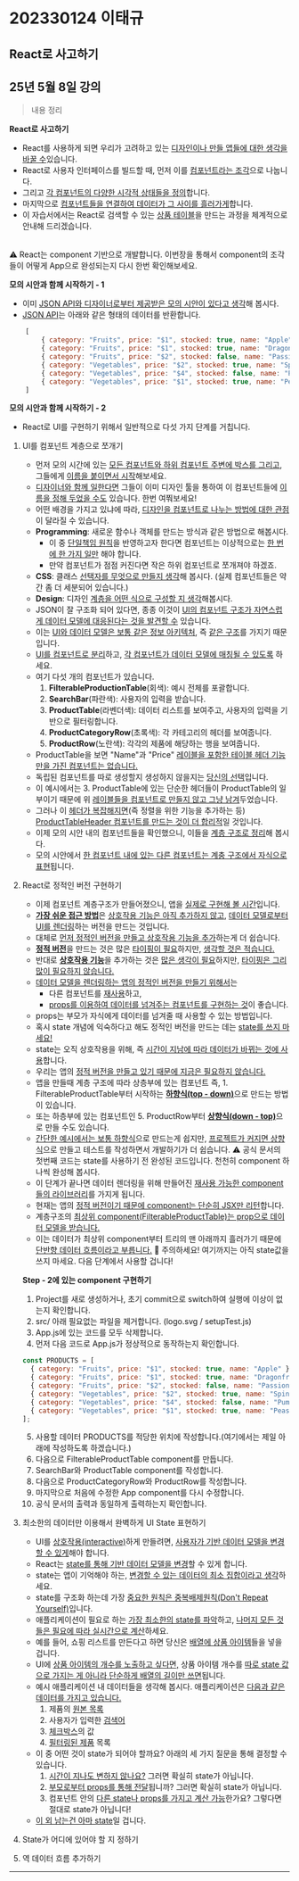 # 202330124 이태규

## React로 사고하기

## 25년 5월 8일 강의
> 내용 정리

**React로 사고하기**
- React를 사용하게 되면 우리가 고려하고 있는 <u>디자인이나 만들 앱들에 대한 생각을 바꿀 수</u>있습니다.
- React로 사용자 인터페이스를 빌드할 때, 먼저 이를 <u>컴포넌트라는 조각</u>으로 나눕니다.
- 그리고 <u>각 컴포넌트의 다양한 시각적 상태들을 정의</u>합니다.
- 마지막으로 <u>컴포넌트들을 연결하여 데이터가 그 사이를 흘러가게</u>합니다.
- 이 자습서에서는 React로 검색할 수 있는 <u>상품 테이블</u>을 만드는 과정을 체계적으로 안내해 드리겠습니다.
<br/>
⚠ React는 component 기반으로 개발합니다. 이번장을 통해서 component의 조각들이 어떻게 App으로 완성되는지 다시 한번 확인해보세요.

**모의 시안과 함께 시작하기 - 1**
- 이미 <u>JSON API와 디자이너로부터 제공받은 모의 시안이 있다고 생각</u>해 봅시다.
- <u>JSON API</u>는 아래와 같은 형태의 데이터를 반환합니다.
```javascript
    [
        { category: "Fruits", price: "$1", stocked: true, name: "Apple" },
        { category: "Fruits", price: "$1", stocked: true, name: "Dragonfruit" },
        { category: "Fruits", price: "$2", stocked: false, name: "Passionfruit" },
        { category: "Vegetables", price: "$2", stocked: true, name: "Spinach" },
        { category: "Vegetables", price: "$4", stocked: false, name: "Pumpkin" },
        { category: "Vegetables", price: "$1", stocked: true, name: "Peas" }
    ]
```

**모의 시안과 함께 시작하기 - 2**
- React로 UI를 구현하기 위해서 일반적으로 다섯 가지 단계를 거칩니다.

1. UI를 컴포넌트 계층으로 쪼개기
    - 먼저 모의 시간에 있는 <u>모든 컴포넌트와 하위 컴포넌트 주변에 박스를 그리고</u>, 그들에게 <u>이름을 붙이면서 시작</u>해보세요.
    - <u>디자이너와 함께 일한다면</u> 그들이 이미 디자인 툴을 통하여 이 컴포넌트들에 <u>이름을 정해 두었을 수도</u> 있습니다. 한번 여쭤보세요!
    - 어떤 배경을 가지고 있냐에 따라, <u>디자인을 컴포넌트로 나누는 방법에 대한 관점</u>이 달라질 수 있습니다.
    - <b>Programming</b>: 새로운 함수나 객체를 만드는 방식과 같은 방법으로 해봅시다.
        - 이 중 <u>단일책임 원칙</u>을 반영하고자 한다면 컴포넌트는 이상적으로는 <u>한 번에 한 가지 일만</u> 해야 합니다.
        - 만약 컴포넌트가 점점 커진다면 작은 하위 컴포넌트로 쪼개져야 하겠죠.
    - <b>CSS</b>: 클래스 <u>선택자를 무엇으로 만들지 생각</u>해 봅시다. (실제 컴포넌트들은 약간 좀 더 세분되어 있습니다.)
    - <b>Design</b>: 디자인 <u>계층을 어떤 식으로 구성할 지 생각</u>해봅시다.
    - JSON이 잘 구조화 되어 있다면, 종종 이것이 <u>UI의 컴포넌트 구조가 자연스럽게 데이터 모델에 대응된다는 것을 발견할 수</u> 있습니다.
    - 이는 <u>UI와 데이터 모델은 보통 같은 정보 아키텍처</u>, 즉 <u>같은 구조</u>를 가지기 때문입니다.
    - <u>UI를 컴포넌트로 분리</u>하고, <u>각 컴포넌트가 데이터 모델에 매칭될 수 있도록</u> 하세요.
    - 여기 다섯 개의 컴포넌트가 있습니다.
        1. <b>FilterableProductionTable</b>(회색): 예시 전체를 포괄합니다.
        2. <b>SearchBar</b>(파란색): 사용자의 입력을 받습니다.
        3. <b>ProductTable</b>(라벤더색): 데이터 리스트를 보여주고, 사용자의 입력을 기반으로 필터링합니다.
        4. <b>ProductCategoryRow</b>(초록색): 각 카테고리의 헤더를 보여줍니다.
        5. <b>ProductRow</b>(노란색): 각각의 제품에 해당하는 행을 보여줍니다.
    - ProductTable을 보면 "Name"과 "Price" <u>레이블을 포함한 테이블 헤더 기능만을 가진 컴포넌트는 없습니다.</u>
    - 독립된 컴포넌트를 따로 생성할지 생성하지 않을지는 <u>당신의 선택</u>입니다.
    - 이 예시에서는 3. ProductTable에 있는 단순한 헤더들이 ProductTable의 일부이기 때문에 위 <u>레이블들을 컴포넌트로 만들지 않고 그냥 남겨</u>두었습니다.
    - 그러나 이 <u>헤더가 복잡해지면</u>(즉 정렬을 위한 기능을 추가하는 등) <u>ProductTableHeader 컴포넌트를 만드는 것이 더 합리적</u>일 것입니다.
    - 이제 모의 시안 내의 컴포넌트들을 확인했으니, 이들을 <u>계층 구조로 정리</u>해 봅시다.
    - 모의 시안에서 <u>한 컴포넌트 내에 있는 다른 컴포넌트는 계충 구조에서 자식으로 표현</u>됩니다.

2. React로 정적인 버전 구현하기
    - 이제 컴포넌트 계층구조가 만들어졌으니, 앱을 <u>실제로 구현해 볼 시간</u>입니다.
    - <u><b>가장 쉬운 접근 방법</b></u>은 <u>상호작용 기능은 아직 추가하지 않고</u>, <u>데이터 모델로부터 UI를 렌더링</u>하는 버전을 만드는 것입니다.
    - 대체로 <u>먼저 정적인 버전을 만들고 상호작용 기능을 추가</u>하는게 더 쉽습니다.
    - <u><b>정적 버전</b></u>을 만드는 것은 많은 <u>타이핑이 필요</u>하지만, <u>생각할 것은 적습니다.</u>
    - 반대로 <u><b>상호작용 기능</b></u>을 추가하는 것은 <u>많은 생각이 필요</u>하지만, <u>타이핑은 그리 많이 필요하지 않습니다.</u>
    - <u>데이터 모델을 렌더링하는 앱의 정적인 버전을 만들기 위해서</u>는
        - 다른 컴포넌트를 <u>재사용</u>하고,
        - <u>props를 이용하여 데이터를 넘겨주는 컴포넌트를 구현하는 것</u>이 좋습니다.
    - props는 부모가 자식에게 데이터를 넘겨줄 때 사용할 수 있는 방법입니다.
    - 혹시 state 개념에 익숙하다고 해도 정적인 버전을 만드는 데는 <u>state를 쓰지 마세요!</u>
    - state는 오직 상호작용을 위해, 즉 <u>시간이 지남에 따라 데이터가 바뀌는 것에 사용</u>합니다.
    - 우리는 앱의 <u>정적 버전을 만들고 있기 때문에 지금은 필요하지 않습니다.</u>
    - 앱을 만들때 계층 구조에 따라 상층부에 있는 컴포넌트 즉, 1. FilterableProductTable부터 시작하는 <u><b>하향식(top - down)</b></u>으로 만드는 방법이 있습니다.
    - 또는 하층부에 있는 컴포넌트인 5. ProductRow부터 <u><b>상향식(down - top)</b></u>으로 만들 수도 있습니다.
    - <u>간단한 예시에서는 보통 하향식</u>으로 만드는게 쉽지만, <u>프로젝트가 커지면 상향식</u>으로 만들고 테스트를 작성하면서 개발하기가 더 쉽습니다.
    ⚠ 공식 문서의 첫번째 코드는 state를 사용하기 전 완성된 코드입니다. 천천히 component 하나씩 완성해 봅시다.
    - 이 단계가 끝나면 데이터 렌더링을 위해 만들어진 <u>재사용 가능한 component들의 라이브러리</u>를 가지게 됩니다.
    - 현재는 앱의 <u>정적 버전이기 때문에 component는 단순히 JSX만 리턴</u>합니다.
    - 계층구조의 <u>최상위 component(FilterableProductTable)는 prop으로 데이터 모델을 받습니다.</u>
    - 이는 데이터가 최상위 component부터 트리의 맨 아래까지 흘러가기 때문에 <u>단반향 데이터 흐름이라고 부릅니다.</u>
    🚨 주의하세요! 여기까지는 아직 state값을 쓰지 마세요. 다음 단계에서 사용할 겁니다!

    **Step - 2에 있는 component 구현하기**
    1. Project를 새로 생성하거나, 초기 commit으로 switch하여 실행에 이상이 없는지 확인합니다.
    2. src/ 아래 필요없는 파일을 제거합니다. (logo.svg / setupTest.js)
    3. App.js에 있는 코드를 모두 삭제합니다.
    4. 먼저 다음 코드로 App.js가 정상적으로 동작하는지 확인합니다.
    ```javascript
    const PRODUCTS = [
      { category: "Fruits", price: "$1", stocked: true, name: "Apple" }, 
      { category: "Fruits", price: "$1", stocked: true, name: "Dragonfruit" }, 
      { category: "Fruits", price: "$2", stocked: false, name: "Passionfruit" }, 
      { category: "Vegetables", price: "$2", stocked: true, name: "Spinach" }, 
      { category: "Vegetables", price: "$4", stocked: false, name: "Pumpkin" }, 
      { category: "Vegetables", price: "$1", stocked: true, name: "Peas" }
    ];
    ```
    5. 사용할 데이터 PRODUCTS를 적당한 위치에 작성합니다.(여기에서는 제일 아래에 작성하도록 하겠습니다.)
    6. 다음으로 FilterableProductTable component를 만듭니다.
    7. SearchBar와 ProductTable component를 작성합니다.
    8. 다음으로 ProductCategoryRow와 ProductRow를 작성합니다.
    9. 마지막으로 처음에 수정한 App component를 다시 수정합니다.
    10. 공식 문서의 출력과 동일하게 출력하는지 확인합니다.

3. 최소한의 데이터만 이용해서 완벽하게 UI State 표현하기
    - UI를 <u>상호작용(interactive)</u>하게 만들려면, <u>사용자가 기반 데이터 모델을 변경할 수 있게</u>해야 합니다.
    - React는 <u>state를 통해 기반 데이터 모델을 변경</u>할 수 있게 합니다.
    - state는 앱이 기억해야 하는, <u>변경할 수 있는 데이터의 최소 집합이라고 생각</u>하세요.
    - state를 구조화 하는데 가장 <u>중요한 원칙은 중복배제원칙(Don't Repeat Yourself)</u>입니다.
    - 애플리케이션이 필요로 하는 <u>가장 최소한의 state를 파악</u>하고, <u>나머지 모든 것들은 필요에 따라 실시간으로 계산</u>하세요.
    - 예를 들어, 쇼핑 리스트를 만든다고 하면 당신은 <u>배열에 상품 아이템</u>들을 넣을 겁니다.
    - UI에 <u>상품 아이템의 개수를 노출하고 싶다면,</u> 상품 아이템 개수를 <u>따로 state 값으로 가지는 게 아니라 단순하게 배열의 길이만 쓰면</u>됩니다.
    - 예시 애플리케이션 내 데이터들을 생각해 봅시다. 애플리케이션은 <u>다음과 같은 데이터를 가지고 있습니다.</u>
        1. 제품의 <u>원본 목록</u>
        2. 사용자가 입력한 <u>검색어</u>
        3. <u>체크박스</u>의 값
        4. <u>필터링된 제품</u> 목록
    - 이 중 어떤 것이 state가 되어야 할까요? 아래의 세 가지 질문을 통해 결정할 수 있습니다.
        1. <u>시간이 지나도 변하지 않나요?</u> 그러면 확실히 state가 아닙니다.
        2. <u>부모로부터 props를 통해 전달</u>됩니까? 그러면 확실히 state가 아닙니다.
        3. 컴포넌트 안의 <u>다른 state나 props를 가지고 계산 가능</u>한가요? 그렇다면 절대로 state가 아닙니다!
    - <u>이 외 남는건 아마 state</u>일 겁니다.

4. State가 어디에 있어야 할 지 정하기

5. 역 데이터 흐름 추가하기

<hr/>